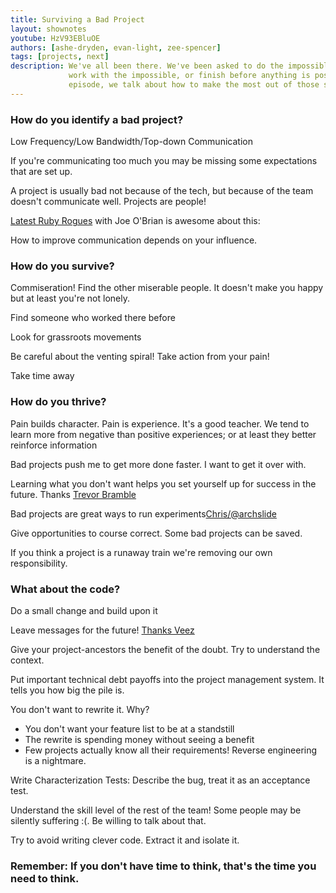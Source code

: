 ```yaml
---
title: Surviving a Bad Project
layout: shownotes
youtube: HzV93EBluOE
authors: [ashe-dryden, evan-light, zee-spencer]
tags: [projects, next]
description: We've all been there. We've been asked to do the impossible, or
             work with the impossible, or finish before anything is possible. In this
             episode, we talk about how to make the most out of those situations!
---
```


### How do you identify a bad project?
Low Frequency/Low Bandwidth/Top-down Communication

If you're communicating too much you may be missing some expectations that are
set up.

A project is usually bad not because of the tech, but because of the team
doesn't communicate well. Projects are people!

[Latest Ruby
Rogues](http://rubyrogues.com/095-rr-people-and-team-dynamics-with-joe-obrien/)
with Joe O'Brian is awesome about this:

How to improve communication depends on your influence.

### How do you survive?
Commiseration! Find the other miserable people. It doesn't make you happy but at
least you're not lonely.

Find someone who worked there before

Look for grassroots movements

Be careful about the venting spiral! Take action from your pain!

Take time away

### How do you thrive?

Pain builds character. Pain is experience. It's a good teacher. We tend to learn
more from negative than positive experiences; or at least they better reinforce
information

Bad projects push me to get more done faster. I want to get it over with.

Learning what you don't want helps you set yourself up for success in the
future. Thanks
[Trevor Bramble](https://twitter.com/TrevorBramble/status/310941109394223104)

Bad projects are great ways to run
experiments[Chris/@archslide](https://twitter.com/archslide/status/310958888046448640)

Give opportunities to course correct. Some bad projects can be saved.

If you think a project is a runaway train we're removing our own responsibility.

### What about the code?
Do a small change and build upon it

Leave messages for the future! [Thanks
Veez](https://twitter.com/veezus/status/310912356819542016)

Give your project-ancestors the benefit of the doubt. Try to understand the
context.

Put important technical debt payoffs into the project management system. It
tells you how big the pile is.

You don't want to rewrite it.  Why?

* You don't want your feature list to be at a standstill
* The rewrite is spending money without seeing a benefit
* Few projects actually know all their requirements! Reverse engineering is a
  nightmare.

Write Characterization Tests: Describe the bug, treat it as an acceptance test.

Understand the skill level of the rest of the team! Some people may be silently
suffering :(. Be willing to talk about that.

Try to avoid writing clever code. Extract it and isolate it.

### Remember: If you don't have time to think, that's the time you need to think.
